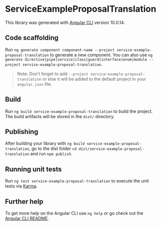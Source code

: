 # ServiceExampleProposalTranslation

This library was generated with [Angular CLI](https://github.com/angular/angular-cli) version 10.0.14.

## Code scaffolding

Run `ng generate component component-name --project service-example-proposal-translation` to generate a new component. You can also use `ng generate directive|pipe|service|class|guard|interface|enum|module --project service-example-proposal-translation`.
> Note: Don't forget to add `--project service-example-proposal-translation` or else it will be added to the default project in your `angular.json` file. 

## Build

Run `ng build service-example-proposal-translation` to build the project. The build artifacts will be stored in the `dist/` directory.

## Publishing

After building your library with `ng build service-example-proposal-translation`, go to the dist folder `cd dist/service-example-proposal-translation` and run `npm publish`.

## Running unit tests

Run `ng test service-example-proposal-translation` to execute the unit tests via [Karma](https://karma-runner.github.io).

## Further help

To get more help on the Angular CLI use `ng help` or go check out the [Angular CLI README](https://github.com/angular/angular-cli/blob/master/README.md).
